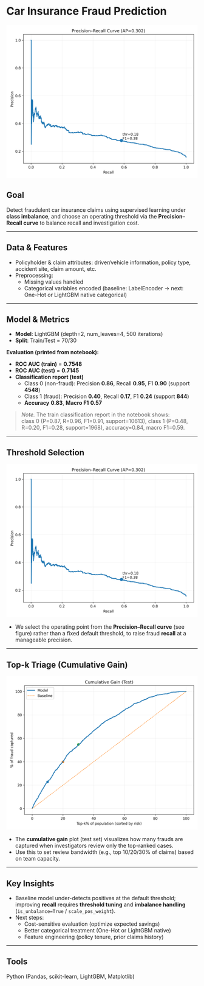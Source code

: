 # Car Insurance Fraud Prediction

<img src="images/pr_curve.png" width="620">

## **Goal**
Detect fraudulent car insurance claims using supervised learning under **class imbalance**, and choose an operating threshold via the **Precision–Recall curve** to balance recall and investigation cost.

---

## **Data & Features**
- Policyholder & claim attributes: driver/vehicle information, policy type, accident site, claim amount, etc.
- Preprocessing:
  - Missing values handled
  - Categorical variables encoded (baseline: LabelEncoder → next: One-Hot or LightGBM native categorical)

---

## **Model & Metrics**
- **Model**: LightGBM (depth=2, num_leaves=4, 500 iterations)  
- **Split**: Train/Test = 70/30

**Evaluation (printed from notebook):**
- **ROC AUC (train)** = **0.7548**  
- **ROC AUC (test)**  = **0.7145**
- **Classification report (test)**  
  - Class 0 (non-fraud): Precision **0.86**, Recall **0.95**, F1 **0.90** (support **4548**)  
  - Class 1 (fraud): Precision **0.40**, Recall **0.17**, F1 **0.24** (support **844**)  
  - **Accuracy** **0.83**, **Macro F1** **0.57**

> *Note.* The train classification report in the notebook shows:  
> class 0 (P=0.87, R=0.96, F1=0.91, support=10613), class 1 (P=0.48, R=0.20, F1=0.28, support=1968), accuracy=0.84, macro F1=0.59.

---

## **Threshold Selection**
<img src="images/pr_curve.png" width="620">

- We select the operating point from the **Precision–Recall curve** (see figure) rather than a fixed default threshold, to raise fraud **recall** at a manageable precision.

---

## **Top-k Triage (Cumulative Gain)**
<img src="images/gain_curve.png" width="620">

- The **cumulative gain** plot (test set) visualizes how many frauds are captured when investigators review only the top-ranked cases.  
- Use this to set review bandwidth (e.g., top 10/20/30% of claims) based on team capacity.

---

## **Key Insights**
- Baseline model under-detects positives at the default threshold; improving **recall** requires **threshold tuning** and **imbalance handling** (`is_unbalance=True` / `scale_pos_weight`).  
- Next steps:
  - Cost-sensitive evaluation (optimize expected savings)  
  - Better categorical treatment (One-Hot or LightGBM native)  
  - Feature engineering (policy tenure, prior claims history)

---

## **Tools**
Python (Pandas, scikit-learn, LightGBM, Matplotlib)
